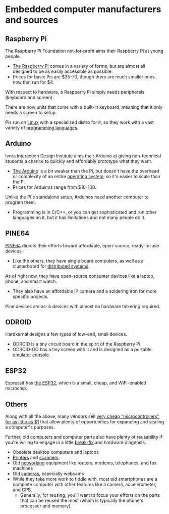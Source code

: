 
# Embedded computer manufacturers and sources

## Raspberry Pi

The Raspberry Pi Foundation not-for-profit aims their Raspberry Pi at young people.

- [The Raspberry Pi](https://www.raspberrypi.org) comes in a variety of forms, but are almost all designed to be as easily accessible as possible.
- Prices for basic Pis are $35-70, though there are much smaller ones now that run for $4.

With respect to hardware, a Raspberry Pi simply needs peripherals (keyboard and screen).

There are now units that come with a built-in keyboard, meaning that it only needs a screen to setup.

Pis run on [Linux](computers-os-unix.md) with a specialized distro for it, so they work with a vast variety of [programming languages](computers-languages.md).

## Arduino

Ivrea Interaction Design Institute aims their Arduino at giving non-technical students a chance to quickly and affordably prototype what they want.

- [The Arduino](https://www.arduino.cc/en/Main/Products) is a bit weaker than the Pi, but doesn't have the overhead or complexity of an entire [operating system](computers-os.md), so it's easier to scale than the Pi.
- Prices for Arduinos range from $10-100.

Unlike the Pi's standalone setup, Arduinos need another computer to program them.

- Programming is in C/C++, or you can get sophisticated and run other languages on it, but it has limitations and not many people do it.

## PINE64

[PINE64](https://www.pine64.org/) directs their efforts toward affordable, open-source, ready-to-use devices.

- Like the others, they have single board computers, as well as a clusterboard for [distributed systems](computers-distsys.md).

As of right now, they have open-source consumer devices like a laptop, phone, and smart watch.

- They also have an affordable IP camera and a soldering iron for more specific projects.

Pine devices are as-is devices with almost no hardware tinkering required.

## ODROID

Hardkernal designs a few types of low-end, small devices.

- ODROID is a tiny circuit board in the spirit of the Raspberry Pi.
- ODROID-GO has a tiny screen with it and is designed as a portable [emulator console](computers-distsys-vm.md).

## ESP32

Espressif has [the ESP32](https://www.espressif.com/en/products/socs/esp32), which is a small, cheap, and WiFi-enabled microchip.

## Others

Along with all the above, many vendors sell [very cheap "microcontrollers" for as little as $1](https://jaycarlson.net/microcontrollers/) that allow plenty of opportunities for expanding and scaling a computer's purposes.

Further, old computers and computer parts also have plenty of reusability if you're willing to engage in a little [break-fix](https://adequate.life/fix/) and hardware diagnosis:

- Obsolete desktop computers and laptops
- [Printers](engineering-printers.md) and [scanners](computers-ocr.md)
- Old [networking](networks-cs.md) equipment like routers, modems, telephones, and fax machines
- Old [cameras](engineering-camera.md), especially webcams
- While they take more work to fiddle with, most old smartphones are a complete computer with other features like a camera, accelerometer, and GPS.
  - Generally, for reusing, you'll want to focus your efforts on the parts that can be reused the most (which is typically the phone's processor and memory).
